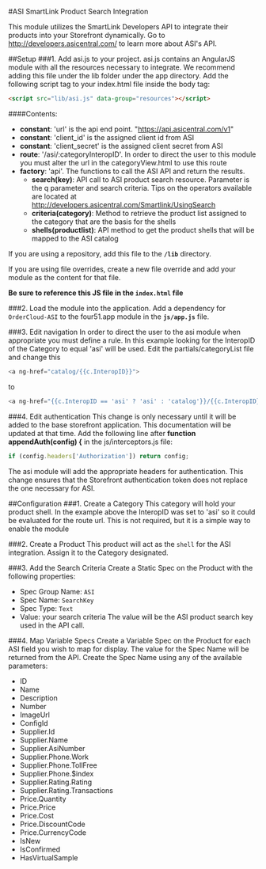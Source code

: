 #ASI SmartLink Product Search Integration 

This module utilizes the SmartLink Developers API to integrate their products into your Storefront dynamically. 
Go to http://developers.asicentral.com/ to learn more about ASI's API.

##Setup
###1. Add asi.js to your project.
asi.js contains an AngularJS module with all the resources necessary to integrate. We recommend adding this file under the lib folder under the app directory. Add the following script tag to your index.html file inside the body tag:

```html
<script src="lib/asi.js" data-group="resources"></script>
```

####Contents:
- **constant**: 'url' is the api end point. "https://api.asicentral.com/v1"
- **constant**: 'client_id' is the assigned client id from ASI 
- **constant**: 'client_secret' is the assigned client secret from ASI
- **route**: '/asi/:categoryInteropID'. In order to direct the user to this module you must alter the url in the categoryView.html to use this route
- **factory**: 'api'. The functions to call the ASI API and return the results.
  - **search(key)**: API call to ASI product search resource. Parameter is the q parameter and search criteria. Tips on the operators available are located at http://developers.asicentral.com/Smartlink/UsingSearch
  - **criteria(category)**: Method to retrieve the product list assigned to the category that are the basis for the shells
  - **shells(productlist)**: API method to get the product shells that will be mapped to the ASI catalog 

If you are using a repository, add this file to the **`/lib`** directory.

If you are using file overrides, create a new file override and add your module as the content for that file.

**Be sure to reference this JS file in the `index.html` file**

###2. Load the module into the application.
Add a dependency for `OrderCloud-ASI` to the four51.app module in the **`js/app.js`** file.

###3. Edit navigation
In order to direct the user to the asi module when appropriate you must define a rule. In this example looking for the InteropID of the Category to equal 'asi' will be used. Edit the partials/categoryList file and change this

```js
<a ng-href="catalog/{{c.InteropID}}">
```

to

```js
<a ng-href="{{c.InteropID == 'asi' ? 'asi' : 'catalog'}}/{{c.InteropID}}">
```

###4. Edit authentication
This change is only necessary until it will be added to the base storefront application. This documentation will be updated at that time. Add the following line after **function appendAuth(config) {** in the js/interceptors.js file:

```js
if (config.headers['Authorization']) return config;
```

The asi module will add the appropriate headers for authentication. This change ensures that the Storefront authentication token does not replace the one necessary for ASI.

##Configuration
###1. Create a Category
This category will hold your product shell. In the example above the InteropID was set to 'asi' so it could be evaluated for the route url. This is not required, but it is a simple way to enable the module

###2. Create a Product
This product will act as the `shell` for the ASI integration. Assign it to the Category designated. 

###3. Add the Search Criteria
Create a Static Spec on the Product with the following properties:
- Spec Group Name: `ASI`
- Spec Name: `SearchKey`
- Spec Type: `Text`
- Value: your search criteria
The value will be the ASI product search key used in the API call.

###4. Map Variable Specs
Create a Variable Spec on the Product for each ASI field you wish to map for display.  The value for the Spec Name will be returned from the API.  Create the Spec Name using any of the available parameters:
- ID
- Name
- Description
- Number
- ImageUrl
- ConfigId
- Supplier.Id
- Supplier.Name
- Supplier.AsiNumber
- Supplier.Phone.Work
- Supplier.Phone.TollFree
- Supplier.Phone.$index
- Supplier.Rating.Rating
- Supplier.Rating.Transactions
- Price.Quantity
- Price.Price
- Price.Cost
- Price.DiscountCode
- Price.CurrencyCode
- IsNew
- IsConfirmed
- HasVirtualSample
